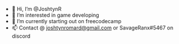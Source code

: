 - 👋 Hi, I’m @JoshtynR
- 👀 I’m interested in game developing
- 🌱 I’m currently starting out on freecodecamp
- 📫 Contact @ joshtynromard@gmail.com or SavageRanx#5467 on discord

<!---
JoshtynR/JoshtynR is a ✨ special ✨ repository because its `README.md` (this file) appears on your GitHub profile.
You can click the Preview link to take a look at your changes.
--->

